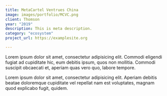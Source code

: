 ```yaml
---
title: MetaCartel Ventrues China
image: images/portfolio/MCVC.png
client: Thomson
year: "2019"
description: This is meta description.
category: "ecosystem"
project_url: https://examplesite.org

---
```

Lorem ipsum dolor sit amet, consectetur adipisicing elit. Commodi eligendi fugiat ad cupiditate hic, eum debitis ipsum, quos non mollitia. Commodi suscipit obcaecati et, aperiam quas vero quo, labore tempore.

Lorem ipsum dolor sit amet, consectetur adipisicing elit. Aperiam debitis beatae doloremque cupiditate vel repellat nam est voluptates, magnam quod explicabo fugit, quidem.